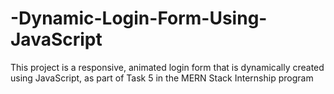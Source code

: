 # -Dynamic-Login-Form-Using-JavaScript
This project is a responsive, animated login form that is dynamically created using JavaScript, as part of Task 5 in the MERN Stack Internship program
